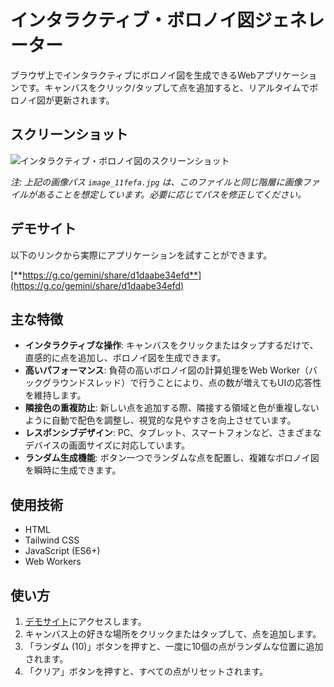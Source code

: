 # インタラクティブ・ボロノイ図ジェネレーター

ブラウザ上でインタラクティブにボロノイ図を生成できるWebアプリケーションです。キャンバスをクリック/タップして点を追加すると、リアルタイムでボロノイ図が更新されます。

## スクリーンショット

![インタラクティブ・ボロノイ図のスクリーンショット](image.jpg)

*注: 上記の画像パス `image_11fefa.jpg` は、このファイルと同じ階層に画像ファイルがあることを想定しています。必要に応じてパスを修正してください。*

## デモサイト

以下のリンクから実際にアプリケーションを試すことができます。

[**https://g.co/gemini/share/d1daabe34efd**](https://g.co/gemini/share/d1daabe34efd)

## 主な特徴

* **インタラクティブな操作**: キャンバスをクリックまたはタップするだけで、直感的に点を追加し、ボロノイ図を生成できます。
* **高いパフォーマンス**: 負荷の高いボロノイ図の計算処理をWeb Worker（バックグラウンドスレッド）で行うことにより、点の数が増えてもUIの応答性を維持します。
* **隣接色の重複防止**: 新しい点を追加する際、隣接する領域と色が重複しないように自動で配色を調整し、視覚的な見やすさを向上させています。
* **レスポンシブデザイン**: PC、タブレット、スマートフォンなど、さまざまなデバイスの画面サイズに対応しています。
* **ランダム生成機能**: ボタン一つでランダムな点を配置し、複雑なボロノイ図を瞬時に生成できます。

## 使用技術

* HTML
* Tailwind CSS
* JavaScript (ES6+)
* Web Workers

## 使い方

1.  [デモサイト](https://g.co/gemini/share/d1daabe34efd)にアクセスします。
2.  キャンバス上の好きな場所をクリックまたはタップして、点を追加します。
3.  「ランダム (10)」ボタンを押すと、一度に10個の点がランダムな位置に追加されます。
4.  「クリア」ボタンを押すと、すべての点がリセットされます。
